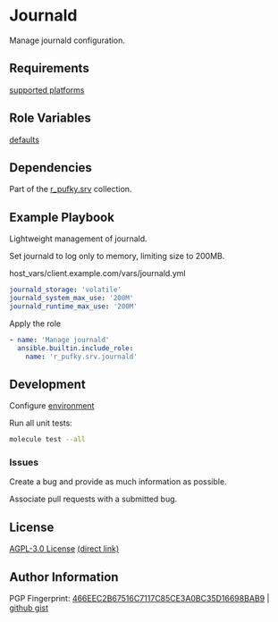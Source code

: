 # Journald
Manage journald configuration.

## Requirements
[supported platforms](https://github.com/r-pufky/ansible_journald/blob/main/meta/main.yml)

## Role Variables
[defaults](https://github.com/r-pufky/ansible_journald/blob/main/defaults/main.yml)

## Dependencies
Part of the [r_pufky.srv](https://github.com/r-pufky/ansible_collection_srv)
collection.

## Example Playbook
Lightweight management of journald.

Set journald to log only to memory, limiting size to 200MB.

host_vars/client.example.com/vars/journald.yml
``` yaml
journald_storage: 'volatile'
journald_system_max_use: '200M'
journald_runtime_max_use: '200M'
```

Apply the role
``` yaml
- name: 'Manage journald'
  ansible.builtin.include_role:
    name: 'r_pufky.srv.journald'
```

## Development
Configure [environment](https://github.com/r-pufky/ansible_collection_srv/blob/main/docs/dev/environment/README.md)

Run all unit tests:
``` bash
molecule test --all
```

### Issues
Create a bug and provide as much information as possible.

Associate pull requests with a submitted bug.

## License
[AGPL-3.0 License](https://www.tldrlegal.com/license/gnu-affero-general-public-license-v3-agpl-3-0)
 [(direct link)](https://github.com/r-pufky/ansible_journald/blob/main/LICENSE)

## Author Information
PGP Fingerprint: [466EEC2B67516C7117C85CE3A0BC35D16698BAB9](https://keys.openpgp.org/vks/v1/by-fingerprint/466EEC2B67516C7117C85CE3A0BC35D16698BAB9)
| [github gist](https://gist.github.com/r-pufky/a8df36977c55b5bb20829267c4c49d22)
